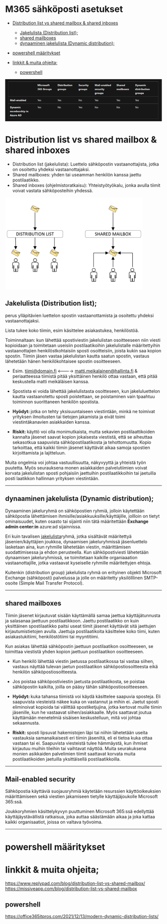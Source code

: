# M365 sähköposti asetukset

- [Distribution list vs shared mailbox & shared inboxes ](#distribution-list-vs-shared-mailbox--shared-inboxes)
    * [Jakelulista (Distribution list);](#jakelulista-distribution-list)
    * [shared mailboxes](#shared-mailboxes)
    * [dynaaminen jakelulista (Dynamic distribution);](#dynaaminen-jakelulista-dynamic-distribution)

- [powershell määritykset](#powershell-määritykset)
- [linkkit & muita ohjeita;](#linkkit--muita-ohjeita)
    * [powershell](#powershell)

![Alt text](images/m365_groups_table.PNG)

# Distribution list vs shared mailbox & shared inboxes 

- Distribution list (jakelulista): Luettelo sähköpostin vastaanottajista, jotka on osoitettu yhdeksi vastaanottajaksi. 
- Shared mailboxes: yhden tai useamman henkilön kanssa jaettu postilaatikko. 
- Shared inboxes (ohjelmistoratkaisu): Yhteistyötyökalu, jonka avulla tiimit voivat vastata sähköposteihin yhdessä.

![Alt text](images/GetImage.png)

## Jakelulista (Distribution list);

perus ylläpitävien luettelon spostin vastaanottamista ja osoitettu yhdeksi vastaanottajaksi. 

Lista tukee koko tiimin, esim käsittelee asiakastukea, henkilöstöä.  

Toiminnaltaan: kun lähettää spostiviestin jakelulistan osoitteeseen niin viesti kopioidaan ja toimitetaan useisiin postilaatikoihin jakelulistalle määritettyihin vastaanottajien henkilöstkohtaisiin sposti osoitteisiin, joista kukin saa kopion spostin. Tiimin jäsen vastaa jakelulistan kautta saatun spostin, vastaus lähetetään hänen henkilökohtaisee spostin osoitteeseen. 

- Esim. tiimi@domain.fi <----> matti.meikalainen@hallinta.fi & periaatteessa tiimistä pitää yksittäinen henkilö ottaa vastaan, että pitää keskustella matti meikäläisen kanssa.  
- Spostista ei voida lähettää jakelulistasta osoitteseen, kun jakeluluettelon kautta vastaanotettu sposti poistettaan, se poistaminen vain tpaahtuu toiminnon suorittaneen henkilön spostista. 

- <b> Hyödyt: </b> jotka on tehty yksisuuntaiseen viestintään, minkä ne toimivat yrityksen ilmoitusten tai tietojen jakamista ja eivät toimi viestintäkanavien asiakkaiden kanssa. 

- <b> Riskit: </b> käyttö voi olla monimutkaista, mutta sekavien postilaattikoiden kannalta  jäsenet saavat kopion jokaisesta viestistä, että se aiheuttaa sekasotkua saapuvista sähköpostilaatikosta ja tehottomuutta. Kopio tarkoittaa, että kaikki tiimin jäsenet käyttävät aikaa samoja spostien kirjoittamista ja lajitteluun.  

Muita ongelmia voi johtaa vastuullisuutta, näkyvyyttä ja yhteistä työn puutetta. Myös seurauksena monen asiakkaiden palvelutiimien voivat korvata jakelulistan sposti pohjaisiin jaettuihin postilaatikkoihin tai jaetuilla posti laatikkon hallinnan yrityksen viestintään. 

<hr>

## dynaaminen jakelulista (Dynamic distribution);

Dynaaminen jakeluryhmä on sähköpostien ryhmiä, jolloin käytettään sähköpostia lähettämisen ihmisille/asiakkuuksille/käyttäjille, jollloin on tietyt ominaisuudet, kuten osasto tai sijainti niin tätä määritettään <b>Exchange admin center:in</b> azure:ad sijainnissa. 

Eri kuin tavalisen <ins>jakelulista</ins>ryhmä, jotka sisältävät määritettyä jäsenien/käyttäjien joukkoa, dynaamisen jakeluryhmissä jäsenluettelo lasketaan aina, kun ryhmille lähetetään viestin, määrittämisen suodattimisessa ja ehdon perusteella. Kun sähköpostiviesti lähetetään dynaamisen jakeluryhmissä, se toimitetaan kaikille organiaaation vastaanottajille, jotka vastaavat kyseiselle ryhmille määritettyjen ehtoja. 

Kuitenkin (distribution group) jakelulista ryhmä on erityinen objekti Microsoft Exchange (sähköposti) palvelussa ja jolle on määritetty yksilölllinen SMTP-osoite (Simple Mail Transfer Protocol).

<hr> 

## shared mailboxes

Tiimin jäsenet kirjautuvat sisään käyttämällä samaa jaettua käyttäjätunnusta ja salasanaa jaettuun postilaatikkoon. 
Jaettu postilaatikko on kuin yksittäinen spostilaatikko paitsi useat tiimit jäsenet käyttävät sitä jaettujen kirjautumistietojen avulla. 
Jaettuja postilaatikoita käsittelee koko tiimi, kuten asiakastukitiimi, henkilöstötiimi tai myyntitiimi. 

Kun asiakas lähettää sähköpostin jaettuun postilaatikon osoitteeseen, se toimittaa viestistä yhden kopion jaettuun postilaatikon osoitteeseen. 

- Kun henkilö lähettää viestin jaetussa postilaatikossa tai vastaa siihen, vastaus näyttää tulevan jaetun postilaatikon sähköpostiosoitteesta eikä henkilön sähköpostiosoitteesta. 

- Jos poistaa sähköpostiviestin jaetusta postilaatikosta, se poistaa sähköpostin kaikilta, joilla on pääsy tähän sähköpostiosoitteeseen. 

- <b> Hyödyt: </b> kuka tahansa tiimistä voi käydä käsittelee saapuvia sposteja. Eli saapuvista viesteistä näkee kuka on vastannut ja mihin ei. 
Jaetut sposti eliminoivat kopioida tai välittää spostiketjujina, jotka kertovat muille tiimin jäsenille, kun he vastaavat siihen/asiakkaalle. Myös saattavat joutua käyttämään menetelmiä sisäisen keskustelluun, mitä voi johtaa sekaannusta.  

- <b> Riskit: </b> sposti lipsuvat hakemistojen läpi tai niihin lähetetään useita vastauksia samanaikaisesti eri tiimin jäseniltä, eli ei tietoa kuka ottaa vastaan tai ei. Saapuvista viesteistä tulee hämmäystä, kun ihmiset kirjautuu muihin tileihin tai vaihtavat näyttöä. 
Muita seurakuksena monien asikkaiden palvelimien tiimit saattavat korvata muita postilaatikoiden jaetuilla yksittäisellä postilaatikkoilla. 
<hr>

## Mail-enabled security

Sähköpostia käyttäviä suojausryhmiä käytetään resurssien käyttöoikeuksien määrittämiseen sekä viestien jakamiseen tietylle käyttäjäjoukolle Microsoft 365:ssä.

Joukkoryhmien käsittelykyvyn puuttuminen Microsoft 365:ssä edellyttää käyttäjäystävällistä ratkaisua, joka auttaa säästämään aikaa ja joka kattaa kaikki organisaatiot, joissa on valtava työvoima.

<hr> 

# powershell määritykset

# linkkit & muita ohjeita;

https://www.replypad.com/blog/distribution-list-vs-shared-mailbox/ <br>
https://missiveapp.com/blog/distribution-list-vs-shared-mailbox  <br>


## powershell 
https://office365itpros.com/2021/12/13/modern-dynamic-distribution-lists/
